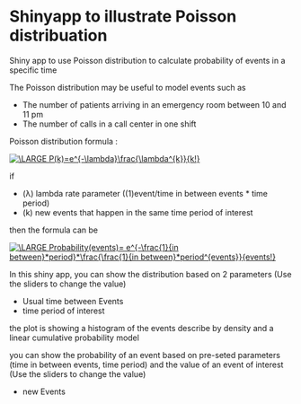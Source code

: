 # Shinyapp to illustrate Poisson distribuation

Shiny app to use Poisson distribution to calculate probability of events in a specific time 

The Poisson distribution may be useful to model events such as

- The number of patients arriving in an emergency room between 10 and 11 pm
- The number of calls in a call center in one shift

Poisson distribution formula :

<a href="https://www.codecogs.com/eqnedit.php?latex=\LARGE&space;P(k)=e^{-\lambda}\frac{\lambda^{k}}{k!}" target="_blank"><img src="https://latex.codecogs.com/svg.latex?\LARGE&space;P(k)=e^{-\lambda}\frac{\lambda^{k}}{k!}" title="\LARGE P(k)=e^{-\lambda}\frac{\lambda^{k}}{k!}" /></a>

if 
- (λ) lambda rate parameter ((1)event/time in between events * time period)
- (k) new events that happen in the same time period of interest 

then the formula can be 

<a href="https://www.codecogs.com/eqnedit.php?latex=\fn_cm&space;\LARGE&space;Probability(events)=&space;e^{-\frac{1}{in&space;between}*period}*\frac{\frac{1}{in&space;between}*period^{events}}{events!}" target="_blank"><img src="https://latex.codecogs.com/svg.latex?\fn_cm&space;\LARGE&space;Probability(events)=&space;e^{-\frac{1}{in&space;between}*period}*\frac{\frac{1}{in&space;between}*period^{events}}{events!}" title="\LARGE Probability(events)= e^{-\frac{1}{in between}*period}*\frac{\frac{1}{in between}*period^{events}}{events!}" /></a> 



In this shiny app,
you can show the distribution based on 2 parameters (Use the sliders to change the value)

- Usual time between Events  
- time period of interest 

the plot is showing a histogram of the events describe by density and a linear cumulative probability model 

you can show the probability of an event based on pre-seted parameters (time in between events, time period)
and the value of an event of interest (Use the sliders to change the value)

- new Events








